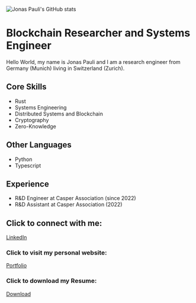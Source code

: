 ![Jonas Pauli's GitHub stats](https://github-readme-stats.vercel.app/api?username=jonas089&show=reviews,discussions_started,discussions_answered,prs_merged,prs_merged_percentage)


# Blockchain Researcher and Systems Engineer
Hello World, my name is Jonas Pauli and I am a research engineer from Germany (Munich) living in Switzerland (Zurich).

## Core Skills
- Rust
- Systems Engineering
- Distributed Systems and Blockchain
- Cryptography
- Zero-Knowledge

## Other Languages
- Python
- Typescript

## Experience
- R&D Engineer at Casper Association (since 2022)
- R&D Assistant at Casper Association (2022)

## Click to connect with me:
[LinkedIn](https://www.linkedin.com/in/jonas-pauli/)

### Click to visit my personal website:
[Portfolio](https://jonas.software)

### Click to download my Resume:
[Download](https://jonas.software/jonas-pauli-cv.pdf)
